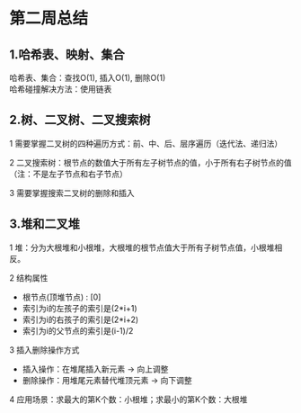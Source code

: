 # 第二周总结
## 1.哈希表、映射、集合  
哈希表、集合：查找O(1), 插入O(1), 删除O(1)  
哈希碰撞解决方法：使用链表

## 2.树、二叉树、二叉搜索树  
1 需要掌握二叉树的四种遍历方式：前、中、后、层序遍历（迭代法、递归法）

2 二叉搜索树：根节点的数值大于所有左子树节点的值，小于所有右子树节点的值（注：不是左子节点和右子节点）  

3 需要掌握搜索二叉树的删除和插入
 
## 3.堆和二叉堆  
1 堆：分为大根堆和小根堆，大根堆的根节点值大于所有子树节点值，小根堆相反。     

2 结构属性     
* 根节点(顶堆节点) : [0]  
* 索引为i的左孩子的索引是(2*i+1)  
* 索引为i的右孩子的索引是(2*i+2)  
* 索引为i的父节点的索引是(i-1)/2 
  
3 插入删除操作方式    
* 插入操作：在堆尾插入新元素 -> 向上调整  
* 删除操作：用堆尾元素替代堆顶元素 -> 向下调整  
  
4 应用场景：求最大的第K个数：小根堆；求最小的第K个数：大根堆  